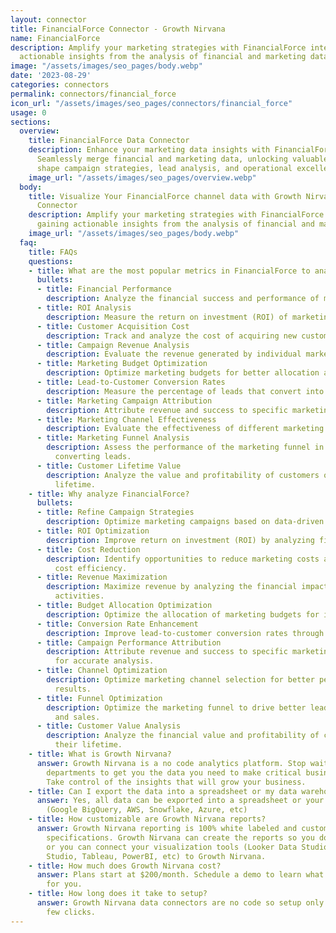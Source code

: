 ```yaml
---
layout: connector
title: FinancialForce Connector - Growth Nirvana
name: FinancialForce
description: Amplify your marketing strategies with FinancialForce integration, gaining
  actionable insights from the analysis of financial and marketing data.
image: "/assets/images/seo_pages/body.webp"
date: '2023-08-29'
categories: connectors
permalink: connectors/financial_force
icon_url: "/assets/images/seo_pages/connectors/financial_force"
usage: 0
sections:
  overview:
    title: FinancialForce Data Connector
    description: Enhance your marketing data insights with FinancialForce integration.
      Seamlessly merge financial and marketing data, unlocking valuable insights that
      shape campaign strategies, lead analysis, and operational excellence.
    image_url: "/assets/images/seo_pages/overview.webp"
  body:
    title: Visualize Your FinancialForce channel data with Growth Nirvana's FinancialForce
      Connector
    description: Amplify your marketing strategies with FinancialForce integration,
      gaining actionable insights from the analysis of financial and marketing data.
    image_url: "/assets/images/seo_pages/body.webp"
  faq:
    title: FAQs
    questions:
    - title: What are the most popular metrics in FinancialForce to analyze?
      bullets:
      - title: Financial Performance
        description: Analyze the financial success and performance of marketing campaigns.
      - title: ROI Analysis
        description: Measure the return on investment (ROI) of marketing activities.
      - title: Customer Acquisition Cost
        description: Track and analyze the cost of acquiring new customers.
      - title: Campaign Revenue Analysis
        description: Evaluate the revenue generated by individual marketing campaigns.
      - title: Marketing Budget Optimization
        description: Optimize marketing budgets for better allocation and cost efficiency.
      - title: Lead-to-Customer Conversion Rates
        description: Measure the percentage of leads that convert into customers.
      - title: Marketing Campaign Attribution
        description: Attribute revenue and success to specific marketing campaigns.
      - title: Marketing Channel Effectiveness
        description: Evaluate the effectiveness of different marketing channels.
      - title: Marketing Funnel Analysis
        description: Assess the performance of the marketing funnel in capturing and
          converting leads.
      - title: Customer Lifetime Value
        description: Analyze the value and profitability of customers over their entire
          lifetime.
    - title: Why analyze FinancialForce?
      bullets:
      - title: Refine Campaign Strategies
        description: Optimize marketing campaigns based on data-driven financial insights.
      - title: ROI Optimization
        description: Improve return on investment (ROI) by analyzing financial performance.
      - title: Cost Reduction
        description: Identify opportunities to reduce marketing costs and improve
          cost efficiency.
      - title: Revenue Maximization
        description: Maximize revenue by analyzing the financial impact of marketing
          activities.
      - title: Budget Allocation Optimization
        description: Optimize the allocation of marketing budgets for improved results.
      - title: Conversion Rate Enhancement
        description: Improve lead-to-customer conversion rates through financial analysis.
      - title: Campaign Performance Attribution
        description: Attribute revenue and success to specific marketing campaigns
          for accurate analysis.
      - title: Channel Optimization
        description: Optimize marketing channel selection for better performance and
          results.
      - title: Funnel Optimization
        description: Optimize the marketing funnel to drive better lead conversion
          and sales.
      - title: Customer Value Analysis
        description: Analyze the financial value and profitability of customers over
          their lifetime.
    - title: What is Growth Nirvana?
      answer: Growth Nirvana is a no code analytics platform. Stop waiting for other
        departments to get you the data you need to make critical business decisions.
        Take control of the insights that will grow your business.
    - title: Can I export the data into a spreadsheet or my data warehouse?
      answer: Yes, all data can be exported into a spreadsheet or your data warehouse
        (Google BigQuery, AWS, Snowflake, Azure, etc)
    - title: How customizable are Growth Nirvana reports?
      answer: Growth Nirvana reporting is 100% white labeled and customized to your
        specifications. Growth Nirvana can create the reports so you don’t have to
        or you can connect your visualization tools (Looker Data Studio/Google Data
        Studio, Tableau, PowerBI, etc) to Growth Nirvana.
    - title: How much does Growth Nirvana cost?
      answer: Plans start at $200/month. Schedule a demo to learn what plan is best
        for you.
    - title: How long does it take to setup?
      answer: Growth Nirvana data connectors are no code so setup only requires a
        few clicks.
---
```

